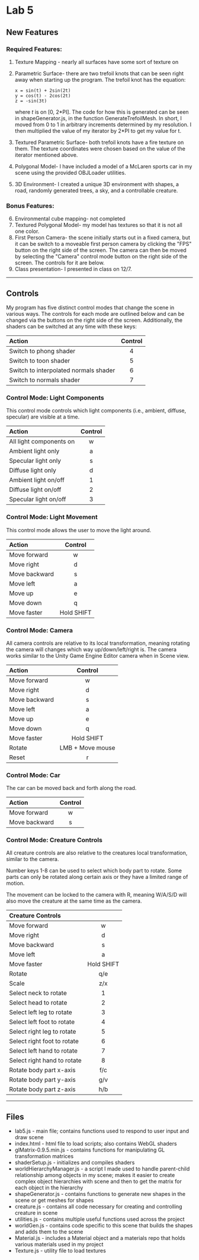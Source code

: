 # Lab 5

## New Features

### Required Features:

1. Texture Mapping - nearly all surfaces have some sort of texture on
2. Parametric Surface- there are two trefoil knots that can be seen right away when starting up the program. The trefoil knot has the equation:

   ```
   x = sin(t) + 2sin(2t)
   y = cos(t) - 2cos(2t)
   z = -sin(3t)
   ```

   where _t_ is on [0, 2\*PI]. The code for how this is generated can be seen in shapeGenerator.js, in the function GenerateTrefoilMesh. In short, I moved from 0 to 1 in arbitrary increments determined by my resolution. I then multiplied the value of my iterator by 2\*PI to get my value for t.

3. Textured Parametric Surface- both trefoil knots have a fire texture on them. The texture coordinates were chosen based on the value of the iterator mentioned above.
4. Polygonal Model- I have included a model of a McLaren sports car in my scene using the provided OBJLoader utilities.
5. 3D Environment- I created a unique 3D environment with shapes, a road, randomly generated trees, a sky, and a controllable creature.

### Bonus Features:

6. Environmental cube mapping- not completed
7. Textured Polygonal Model- my model has textures so that it is not all one color.
8. First Person Camera- the scene initially starts out in a fixed camera, but it can be switch to a moveable first person camera by clicking the "FPS" button on the right side of the screen. The camera can then be moved by selecting the "Camera" control mode button on the right side of the screen. The controls for it are below.
9. Class presentation- I presented in class on 12/7.

---

## Controls

My program has five distinct control modes that change the scene in various ways. The controls for each mode are outlined below and can be changed via the buttons on the right side of the screen. Additionally, the shaders can be switched at any time with these keys:

| Action                                | Control |
| :------------------------------------ | :-----: |
| Switch to phong shader                |    4    |
| Switch to toon shader                 |    5    |
| Switch to interpolated normals shader |    6    |
| Switch to normals shader              |    7    |

### Control Mode: Light Components

This control mode controls which light components (i.e., ambient, diffuse, specular) are visible at a time.

| Action                  | Control |
| :---------------------- | :-----: |
| All light components on |    w    |
| Ambient light only      |    a    |
| Specular light only     |    s    |
| Diffuse light only      |    d    |
| Ambient light on/off    |    1    |
| Diffuse light on/off    |    2    |
| Specular light on/off   |    3    |

### Control Mode: Light Movement

This control mode allows the user to move the light around.

| Action        |  Control   |
| :------------ | :--------: |
| Move forward  |     w      |
| Move right    |     d      |
| Move backward |     s      |
| Move left     |     a      |
| Move up       |     e      |
| Move down     |     q      |
| Move faster   | Hold SHIFT |

### Control Mode: Camera

All camera controls are relative to its local transformation, meaning rotating the camera will changes which way up/down/left/right is. The camera works similar to the Unity Game Engine Editor camera when in Scene view.

| Action        |     Control      |
| :------------ | :--------------: |
| Move forward  |        w         |
| Move right    |        d         |
| Move backward |        s         |
| Move left     |        a         |
| Move up       |        e         |
| Move down     |        q         |
| Move faster   |    Hold SHIFT    |
| Rotate        | LMB + Move mouse |
| Reset         |        r         |

### Control Mode: Car

The car can be moved back and forth along the road.

| Action        |     Control      |
| :------------ | :--------------: |
| Move forward  |        w         |
| Move backward |        s         |

### Control Mode: Creature Controls

All creature controls are also relative to the creatures local transformation, similar to the camera.

Number keys 1-8 can be used to select which body part to rotate. Some parts can only be rotated along certain axis or they have a limited range of motion.

The movement can be locked to the camera with R, meaning W/A/S/D will also move the creature at the same time as the camera.

| Creature Controls           |            |
| :-------------------------- | :--------: |
| Move forward                |     w      |
| Move right                  |     d      |
| Move backward               |     s      |
| Move left                   |     a      |
| Move faster                 | Hold SHIFT |
| Rotate                      |    q/e     |
| Scale                       |    z/x     |
| Select neck to rotate       |     1      |
| Select head to rotate       |     2      |
| Select left leg to rotate   |     3      |
| Select left foot to rotate  |     4      |
| Select right leg to rotate  |     5      |
| Select right foot to rotate |     6      |
| Select left hand to rotate  |     7      |
| Select right hand to rotate |     8      |
| Rotate body part x-axis     |    f/c     |
| Rotate body part y-axis     |    g/v     |
| Rotate body part z-axis     |    h/b     |

---

## Files

- lab5.js - main file; contains functions used to respond to user input and draw scene
- index.html - html file to load scripts; also contains WebGL shaders
- glMatrix-0.9.5.min.js - contains functions for manipulating GL transformation matrices
- shaderSetup.js - initializes and compiles shaders
- worldHierarchyManager.js - a script I made used to handle parent-child relationship among objects in my scene; makes it easier to create complex object hierarchies with scene and then to get the matrix for each object in the hierarchy
- shapeGenerator.js - contains functions to generate new shapes in the scene or get meshes for shapes
- creature.js - contains all code necessary for creating and controlling creature in scene
- utilities.js - contains multiple useful functions used across the project
- worldGen.js - contains code specific to this scene that builds the shapes and adds them to the scene
- Material.js - includes a Material object and a materials repo that holds various materials used in my project
- Texture.js - utility file to load textures
